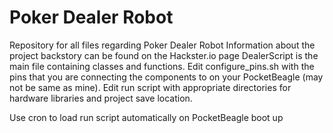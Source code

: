 # Poker Dealer Robot
Repository for all files regarding Poker Dealer Robot
Information about the project backstory can be found on the Hackster.io page 
DealerScript is the main file containing classes and functions. Edit configure_pins.sh with the pins that you are connecting the components to on your PocketBeagle (may not be same as mine). 
Edit run script with appropriate directories for hardware libraries and project save location. 

Use cron to load run script automatically on PocketBeagle boot up
